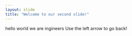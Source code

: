 ```yaml
---
layout: slide
title: "Welcome to our second slide!"
---
```

hello world we are ingineers
Use the left arrow to go back!
